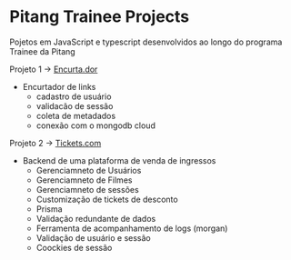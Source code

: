 # Pitang Trainee Projects


Pojetos em JavaScript e typescript desenvolvidos ao longo do programa Trainee da Pitang


Projeto 1
-> [Encurta.dor](https://github.com/t4rcisio/encurta.dor)
- Encurtador de links
  - cadastro de usuário
  - validacão de sessão
  - coleta de metadados
  - conexão com o mongodb cloud 

Projeto 2
-> [Tickets.com](https://github.com/t4rcisio/ticket.com)
- Backend de uma plataforma de venda de ingressos
  - Gerenciamneto de Usuários
  - Gerenciamneto de Filmes
  - Gerenciamneto de sessões
  - Customização de tickets de desconto
  - Prisma
  - Validação redundante de dados
  - Ferramenta de acompanhamento de logs (morgan)
  - Validação de usuário e sessão
  - Coockies de sessão
